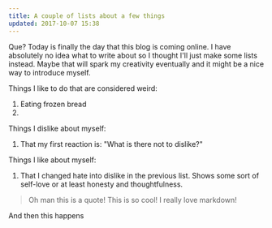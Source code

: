 ```yaml
---
title: A couple of lists about a few things
updated: 2017-10-07 15:38
---
```

Que?
Today is finally the day that this blog is coming online. I have absolutely no idea what to write about so I thought I'll just make some lists instead. Maybe that will spark my creativity eventually and it might be a nice way to introduce myself.

Things I like to do that are considered weird:
1. Eating frozen bread
2. 

Things I dislike about myself:
1. That my first reaction is: "What is there not to dislike?"

Things I like about myself:
1. That I changed hate into dislike in the previous list. Shows some sort of self-love or at least honesty and thoughtfulness.


>Oh man this is a quote!
This is so cool! I really love markdown!

And then this happens
